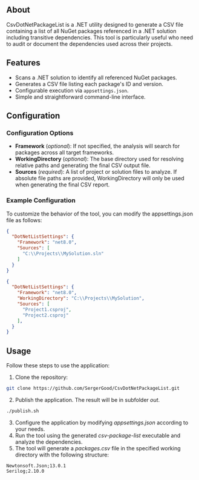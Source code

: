 ## About

CsvDotNetPackageList is a .NET utility designed to generate a CSV file containing a list of all NuGet packages referenced in a .NET solution including transitive dependencies. This tool is particularly useful who need to audit or document the dependencies used across their projects.

## Features

- Scans a .NET solution to identify all referenced NuGet packages.
- Generates a CSV file listing each package's ID and version.
- Configurable execution via `appsettings.json`.
- Simple and straightforward command-line interface.

## Configuration

### Configuration Options

- **Framework** (_optional_): If not specified, the analysis will search for packages across all target frameworks.
- **WorkingDirectory** (_optional_): The base directory used for resolving relative paths and generating the final CSV output file.
- **Sources** (_required_): A list of project or solution files to analyze. If absolute file paths are provided, WorkingDirectory will only be used when generating the final CSV report.

### Example Configuration

To customize the behavior of the tool, you can modify the appsettings.json file as follows:

```json
{
  "DotNetListSettings": {
    "Framework": "net8.0",
    "Sources": [
      "C:\\Projects\\MySolution.sln"
    ]
  }
}
```

```json
{
  "DotNetListSettings": {
    "Framework": "net8.0",
    "WorkingDirectory": "C:\\Projects\\MySolution",
    "Sources": [
      "Project1.csproj",
      "Project2.csproj"
    ],
  }
}
```

## Usage

Follow these steps to use the application:

1. Clone the repository:
```bash
git clone https://github.com/SergerGood/CsvDotNetPackageList.git
```
2. Publish the application. The result will be in subfolder _out_.
```bash
./publish.sh
```
3. Configure the application by modifying _appsettings.json_ according to your needs.
4. Run the tool using the generated _csv-package-list_ executable and analyze the dependencies.
5. The tool will generate a _packages.csv_ file in the specified working directory with the following structure:
```csv
Newtonsoft.Json;13.0.1
Serilog;2.10.0
```
